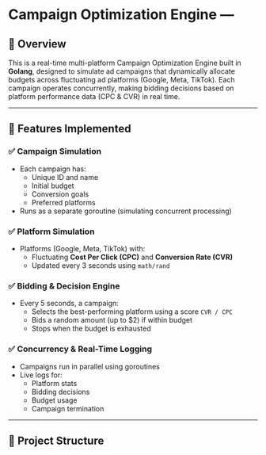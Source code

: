 # Campaign Optimization Engine — 

## 🚀 Overview

This is a real-time multi-platform Campaign Optimization Engine built in **Golang**, designed to simulate ad campaigns that dynamically allocate budgets across fluctuating ad platforms (Google, Meta, TikTok). Each campaign operates concurrently, making bidding decisions based on platform performance data (CPC & CVR) in real time.

---

## 🧩 Features Implemented

### ✅ Campaign Simulation
- Each campaign has:
  - Unique ID and name
  - Initial budget
  - Conversion goals
  - Preferred platforms
- Runs as a separate goroutine (simulating concurrent processing)

### ✅ Platform Simulation
- Platforms (Google, Meta, TikTok) with:
  - Fluctuating **Cost Per Click (CPC)** and **Conversion Rate (CVR)**
  - Updated every 3 seconds using `math/rand`

### ✅ Bidding & Decision Engine
- Every 5 seconds, a campaign:
  - Selects the best-performing platform using a score `CVR / CPC`
  - Bids a random amount (up to $2) if within budget
  - Stops when the budget is exhausted

### ✅ Concurrency & Real-Time Logging
- Campaigns run in parallel using goroutines
- Live logs for:
  - Platform stats
  - Bidding decisions
  - Budget usage
  - Campaign termination

---

## 📁 Project Structure

